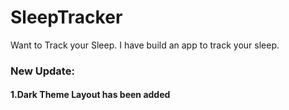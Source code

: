 # SleepTracker
Want to Track your Sleep.
I have build an app to track your sleep.

### New Update:
#### 1.Dark Theme Layout has been added

